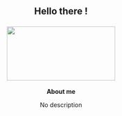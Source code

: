 <h2 align="center">Hello there ! 
</h2>

<h3 align="center">
<img align="center" src="https://raw.githubusercontent.com/lunareixx/lunareixx/master/assets/Hi_Onodera.gif" width=250px height=125px>
</h3>


<p align="center"><strong>About me</strong></p>
<p align="center">
No description
  <br>
</p>
